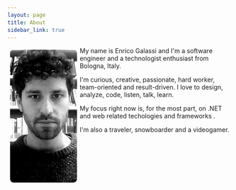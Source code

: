 ```yaml
---
layout: page
title: About
sidebar_link: true
---
```


<img src="assets/img/enricogalassi.png" alt="Enrico Galassi photo" style="display: inline-block; height: 300px; width: 30%; max-width: 200px; overflow: hidden; float: left; filter: grayscale(100%) contrast(140%); object-fit: cover; margin: 6px; border-radius: 8px"/>

My name is Enrico Galassi and I'm a software engineer and a technologist enthusiast from Bologna, Italy.

I'm curious, creative, passionate, hard worker, team-oriented and result-driven.
I love to design, analyze, code, listen, talk, learn.

My focus right now is, for the most part, on .NET and web related techologies and frameworks .

I'm also a traveler, snowboarder and a videogamer.
